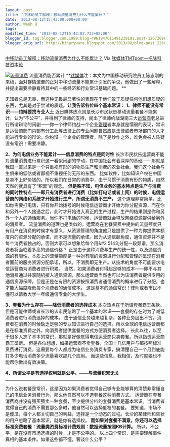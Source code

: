 ```yaml
---
layout: post
title: "中移动员工解释：移动流量消费为什么不能累计？"
date: '2013-08-12T15:43:00.000+08:00'
author: Wenh Q
tags:
modified_time: '2013-08-12T15:43:02.732+08:00'
blogger_id: tag:blogger.com,1999:blog-4961947611491238191.post-1267209607031426251
blogger_orig_url: http://binaryware.blogspot.com/2013/08/blog-post_2268.html
---
```

[
中移动员工解释：移动流量消费为什么不能累计？](http://www.tmtpost.com/55355.html)
Via [钛媒体TMTpost—把脉科技资本论](http://www.tmtpost.com/)

[![流量消费](http://www.tmtpost.com/wp-content/uploads/2013/08/137623521181-560x370.png "流量消费")](http://www.tmtpost.com/wp-content/uploads/2013/08/137623521181.png)
流量消费能否累计
**[钛媒体](http://www.tmtpost.com/ "钛媒体")注：本文为中国移动研究院员工陈志刚的来稿，面对群情激奋的正对中移动流量不能累计引发的争议，他做出了一些解释，并提出需要冷静看待其中的一些经济和行业常识基础问题。 **

无知者总是无畏，而这种无畏最显著性的表现在于他们敢于质疑任何他们想质疑的东西，尤其是对于尝试的质疑。**让我告诉各位四个基本常识：**
**1、律师不能没有常识——约辩要找专业人士**
近日媒体热点则是长沙市民状告移动流量套餐不能累计，认为“不公平”，并得到了律师的支持，闹出了律师约战湖南三大[运营商](http://www.tmtpost.com/tag/%E8%BF%90%E8%90%A5%E5%95%86 "查看 运营商 中的全部文章")老总进行所谓辩论的闹剧——你一个律师约战一个企业[管理](http://www.tmtpost.com/tag/%E7%AE%A1%E7%90%86 "查看 管理 中的全部文&#3   1456;")者本身就是懦弱的表现，常识是运营商部门内部有分工此等法律上的专业问题自然应是法律或者市场部门的人才能进行专业的辩论，你约辩一个企业的管理者，除了是炒作之外，难免会被人质疑没有常识！需要冷静。

**2、为何电信业务不能累计——信息消费的特点是同时性**
长沙市民状告运营商不能对流量消费进行累积这一看似闹剧的举动，在中国社会有着深厚的基础——那就是我国一直以来是一个只重视有形的的物质生产和消费的农业社会。我们这个社会与生俱来的低估或者鄙视不重视任何无形的东西。
比如软件，比如知识产权在中国是卖不上好价钱的。所以我们在日常的消费中，由于习惯于消费有形的物质，自然天然的就具有了“积累”的观念。
**但是殊不知，电信业务的基本特点是生产与消费的同时性特点——即只有消费者进行消费（比如打电话或者上网）的时候，电信运营商的网络和系统才开始进行生产，所谓无消费不生产。**
这个道理非常简单，比如你需要打电话，只有你开始拨号的时候电信运营商才开始为你分配资源，而在你和另外一个人接通之后，此时才开始进入真正的生产过程，生产的结果则是你和另外一个人的通话服务。当你不打电话的时候，运营商就会释放网络资源提供给另外的消费者。
流量消费的道理也是类似的，运营商在套餐资费中提供的流量额度只有用户在消费的时候才有意义，从资源管理的角度他只是提供了一种为你提供本额度内的资源分配的承诺，而不是流量的承诺。因为从通信额角度，通信资源并不是每个消费者独占的，否则大家可以想象给每个用&#2
5143;分配一段频谱，那么消费者将面临着多高的通信价格？
正是由于这种消费与生产的统一性，以及通信资源的有限性，本质上的流量额度是一种对有限的资源进行分配和管理的呈现在消费者面前的服务资源分配承诺，所以，不消费即无生产。从技术的角度不可能要求电信运营商为消费者进行积累。
当然，如果消费者付得起足够的成本——即不与其他消费通过共享随机接入通信资源，那么运营商当然也可以为该消费者提供专用的通信资源保障。但是正是在有限的资源按照消费者通信消费的概率进行了分配，也才能大幅度降低每个消费者的通信成本。
这是基本的通信常识！律师或者市民不懂可以请教大学一年级通信专业的大学生。

**3、套餐为什么存在——降低消费者的选择成本**
本次热点在于所谓套餐霸王条款。但是可能律师或者长沙的该市民忽略了一个基本的常识——套餐的存在时为了减低消费者进行消费选择的成本。
由于通信业务越来越复杂，各种业务层出不穷，消费者在消费的时候缺乏足够的专业知识进行自己的选择。所以全球的电信运营商都是在标准资费之外，向消费者提供套餐的方式方便消费者选择。
长此以往，以至于很多人忘了基本的常识，那就是好像觉得电信运营商只卖套餐。所以指责运营商霸王垄断。
但是各位想想，如果运营商不卖套餐，全国十几亿用户与都按照标准资费进行消费，这需要每个人都成为电信业务消费专家，搞清楚自己一个月到底能打多少电话消费多少流量喜欢那几个应用。
而这些信息，我相信，及时度娘也不能帮你做出有效决策。

**4、所谓公平是有选择权利就是公平。——与流量积累无关**
****

为什么说套餐是常识，这是因为如果消费者觉得自己够专业能够算的清楚非常懂自己的电信业务消费行为，那么他自然可以不选套餐这种消费方式。
运营商在套餐消费商并没有强买强卖一种套餐，至少提供分档的套餐消费是基本常识。当消费者觉得自己的消费不需要那么多时，他自然可以选择低档的套餐。
要知道，市场不是傻瓜，每个人都关切自己的利益，选择是一个动态的过程。长沙的某律师和告状的用户忽略了基本常识，就是你有选择权。
**而如果对套餐不满意，你还可以选择标准资费套餐：流量类资费标准计费规则：数据流量按照KB计算。**
所以，不公平，是在没有市场选择的时候，才是不公平的。
以上四个常识，是需要理解事件真相的基本条件。如果这些都不懂，奢谈什么公平？
